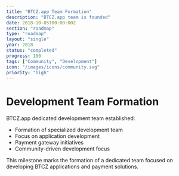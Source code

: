 ```yaml
---
title: "BTCZ.app Team Formation"
description: "BTCZ.app team is founded"
date: 2018-10-05T00:00:00Z
section: "roadmap"
type: "roadmap"
layout: "single"
year: 2018
status: "completed"
progress: 100
tags: ["Community", "Development"]
icon: "/images/icons/community.svg"
priority: "high"
---
```


# Development Team Formation

BTCZ.app dedicated development team established:
- Formation of specialized development team
- Focus on application development
- Payment gateway initiatives
- Community-driven development focus

This milestone marks the formation of a dedicated team focused on developing BTCZ applications and payment solutions.
